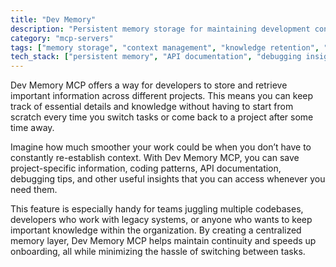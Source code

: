```yaml
---
title: "Dev Memory"
description: "Persistent memory storage for maintaining development context and knowledge across projects and sessions."
category: "mcp-servers"
tags: ["memory storage", "context management", "knowledge retention", "development efficiency", "cross-project"]
tech_stack: ["persistent memory", "API documentation", "debugging insights", "centralized memory layer"]
---
```


Dev Memory MCP offers a way for developers to store and retrieve important information across different projects. This means you can keep track of essential details and knowledge without having to start from scratch every time you switch tasks or come back to a project after some time away.

Imagine how much smoother your work could be when you don’t have to constantly re-establish context. With Dev Memory MCP, you can save project-specific information, coding patterns, API documentation, debugging tips, and other useful insights that you can access whenever you need them.

This feature is especially handy for teams juggling multiple codebases, developers who work with legacy systems, or anyone who wants to keep important knowledge within the organization. By creating a centralized memory layer, Dev Memory MCP helps maintain continuity and speeds up onboarding, all while minimizing the hassle of switching between tasks.